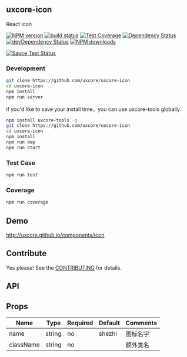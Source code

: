 ## uxcore-icon

React icon

[![NPM version][npm-image]][npm-url]
[![build status][travis-image]][travis-url]
[![Test Coverage][coveralls-image]][coveralls-url]
[![Dependency Status][dep-image]][dep-url]
[![devDependency Status][devdep-image]][devdep-url] 
[![NPM downloads][downloads-image]][npm-url]

[![Sauce Test Status][sauce-image]][sauce-url]

[npm-image]: http://img.shields.io/npm/v/uxcore-icon.svg?style=flat-square
[npm-url]: http://npmjs.org/package/uxcore-icon
[travis-image]: https://img.shields.io/travis/uxcore/uxcore-icon.svg?style=flat-square
[travis-url]: https://travis-ci.org/uxcore/uxcore-icon
[coveralls-image]: https://img.shields.io/coveralls/uxcore/uxcore-icon.svg?style=flat-square
[coveralls-url]: https://coveralls.io/r/uxcore/uxcore-icon?branch=master
[dep-image]: http://img.shields.io/david/uxcore/uxcore-icon.svg?style=flat-square
[dep-url]: https://david-dm.org/uxcore/uxcore-icon
[devdep-image]: http://img.shields.io/david/dev/uxcore/uxcore-icon.svg?style=flat-square
[devdep-url]: https://david-dm.org/uxcore/uxcore-icon#info=devDependencies
[downloads-image]: https://img.shields.io/npm/dm/uxcore-icon.svg
[sauce-image]: https://saucelabs.com/browser-matrix/uxcore-icon.svg
[sauce-url]: https://saucelabs.com/u/uxcore-icon


### Development

```sh
git clone https://github.com/uxcore/uxcore-icon
cd uxcore-icon
npm install
npm run server
```

if you'd like to save your install time，you can use uxcore-tools globally.

```sh
npm install uxcore-tools -g
git clone https://github.com/uxcore/uxcore-icon
cd uxcore-icon
npm install
npm run dep
npm run start
```

### Test Case

```sh
npm run test
```

### Coverage

```sh
npm run coverage
```

## Demo

http://uxcore.github.io/components/icon

## Contribute

Yes please! See the [CONTRIBUTING](https://github.com/uxcore/uxcore/blob/master/CONTRIBUTING.md) for details.

## API

## Props

| Name | Type | Required | Default | Comments |
|---|---|---|---|---|
|name|string|no|shezhi| 图标名字 |
|className|string|no| | 额外类名 |
